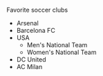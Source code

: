 Favorite soccer clubs
* Arsenal
* Barcelona FC
* USA
  * Men's National Team
  * Women's National Team
* DC United
* AC Milan
